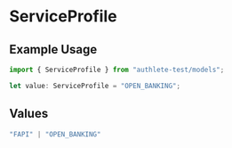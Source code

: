 # ServiceProfile

## Example Usage

```typescript
import { ServiceProfile } from "authlete-test/models";

let value: ServiceProfile = "OPEN_BANKING";
```

## Values

```typescript
"FAPI" | "OPEN_BANKING"
```